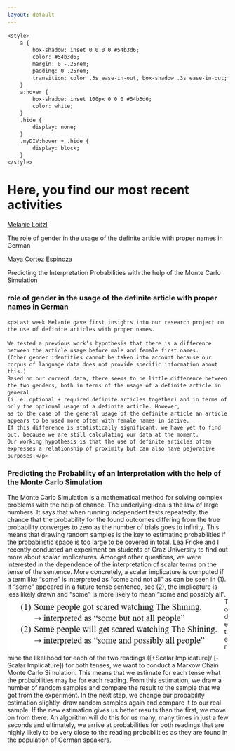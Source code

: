 ```yaml
---
layout: default
---
```


    <style>
        a {
            box-shadow: inset 0 0 0 0 #54b3d6;
            color: #54b3d6;
            margin: 0 -.25rem;
            padding: 0 .25rem;
            transition: color .3s ease-in-out, box-shadow .3s ease-in-out;
        }
        a:hover {
            box-shadow: inset 100px 0 0 0 #54b3d6;
            color: white;
        }
        .hide {
            display: none;
        }
        .myDIV:hover + .hide {
            display: block;
        }
    </style>


<h1>Here, you find our most recent activities</h1>
<div class="myDIV"><p><a href="#ML1">Melanie Loitzl</a></p></div>
<div class="hide"><p>The role of gender in the usage of the definite article with proper names in German</p></div>
<div class="myDIV"><p><a href="#MC1">Maya Cortez Espinoza</a></p></div>
<div class="hide"><p>Predicting the Interpretation Probabilities with the help of the Monte Carlo Simulation</p></div>



<div id="ML1">
    <h3> role of gender in the usage of the definite article with proper names in German </h3>

    <p>Last week Melanie gave first insights into our research project on the use of definite articles with proper names.

    We tested a previous work’s hypothesis that there is a difference between the article usage before male and female first names. 
    (Other gender identities cannot be taken into account because our corpus of language data does not provide specific information about this.) 
    Based on our current data, there seems to be little difference between the two genders, both in terms of the usage of a definite article in general 
    (i. e. optional + required definite articles together) and in terms of only the optional usage of a definite article. However, 
    as to the case of the general usage of the definite article an article appears to be used more often with female names in dative. 
    If this difference is statistically significant, we have yet to find out, because we are still calculating our data at the moment.
    Our working hypothesis is that the use of definite articles often expresses a relationship of proximity but can also have pejorative purposes.</p>
</div>

<div id="MC1">
    <h3>Predicting the Probability of an Interpretation with the help of the Monte Carlo Simulation</h3>
    <p>
    The Monte Carlo Simulation is a mathematical method for solving complex problems with the help of chance. 
    The underlying idea is the law of large numbers. It says that when running independent tests repeatedly, the chance that the probability 
    for the found outcomes differing from the true probability converges to zero as the number of trials goes to infinity. This means that drawing random samples 
    is the key to estimating probabilities if the probabilistic space is too large to be covered in total. 
    Lea Fricke and I recently conducted an experiment on students of Graz University to find out more about scalar implicatures. 
    Amongst other questions, we were interested in the dependence of the interpretation of scalar terms on the tense of the sentence. 
    More concretely, a scalar implicature is computed if a term like “some” is interpreted as “some and not all” as can be seen in (1). 
    If “some” appeared in a future tense sentence, see (2), the implicature is less likely drawn and “some” is more likely to mean “some and possibly all”. 
      <img 
           src="images/example_sis.jpg" 
           alt="A linguistic example showing Scalar Implicatures" 
           style="height:128px;float: left;">
    To determine the likelihood for each of the two readings ([+Scalar Implicature]/ [- Scalar Implicature]) for both tenses, 
    we want to conduct a Markow Chain Monte Carlo Simulation. This means that we estimate for each tense what the probabilities may be for each reading. 
    From this estimation, we draw a number of random samples and compare the result to the sample that we got from the experiment. 
    In the next step, we change our probability estimation slightly, draw random samples again and compare it to our real sample. 
    If the new estimation gives us better results than the first, we move on from there. An algorithm will do this for us many, 
    many times in just a few seconds and ultimately, we arrive at probabilities for both readings that are highly likely to be very 
    close to the reading probabilities as they are found in the population of German speakers.</p>  
</div>

